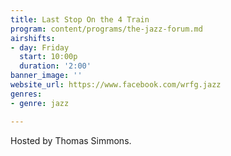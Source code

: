 ```yaml
---
title: Last Stop On the 4 Train
program: content/programs/the-jazz-forum.md
airshifts:
- day: Friday
  start: 10:00p
  duration: '2:00'
banner_image: ''
website_url: https://www.facebook.com/wrfg.jazz
genres:
- genre: jazz

---
```

Hosted by Thomas Simmons.